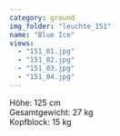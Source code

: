 ```yaml
---
category: ground
img_folder: "leuchte_151"
name: "Blue Ice"
views:
  - "151_01.jpg"
  - "151_02.jpg"
  - "151_03.jpg"
  - "151_04.jpg"
---
```


Höhe: 125 cm<br/>Gesamtgewicht: 27 kg<br/>Kopfblock: 15 kg<br/>

